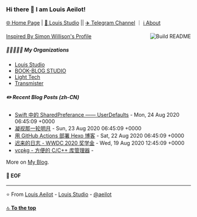 ### Hi there 👋 I am Louis Aeilot!
[🌐 Home Page](https://aeilot.github.io) | [🏢 Louis Studio](https://louis-studio.github.io) || [✈️ Telegram Channel](https://t.me/aeilot_post) ｜
 [ℹ️ About](https://aeilot.github.io/about)

<a href="https://github.com/simonw/simonw/actions"><img src="https://github.com/aeilot/aeilot/workflows/README-Build/badge.svg" align="right" alt="Build README"></a> <a href="https://simonwillison.net/2020/Jul/10/self-updating-profile-readme/">Inspired By Simon Willison's Profile</a>

##### 👩🏼‍🤝‍🧑🏻 My Organizations
<!-- org starts -->
* [Louis Studio](https://github.com/louis-studio)
* [BOOK-BLOG STUDIO](https://github.com/BOOK-BLOG)
* [Light Tech](https://github.com/thelighttech)
* [Transmister](https://github.com/transmister)

<!-- org ends -->

##### ✏️ Recent Blog Posts (zh-CN)
<!-- blog starts -->
* [Swift 中的 SharedPreferance —— UserDefaults](https://aeilot.github.io/2020/08/swift-userdefaults/) - Mon, 24 Aug 2020 06:45:09 +0000
* [凝视那一轮明月](https://aeilot.github.io/2020/08/stare-at-moon/) - Sun, 23 Aug 2020 06:45:09 +0000
* [用 GitHub Actions 部署 Hexo 博客](https://aeilot.github.io/2020/08/github-actions/) - Sat, 22 Aug 2020 06:45:09 +0000
* [迟来的日志 - WWDC 2020 奖学金](https://aeilot.github.io/2020/08/wwdc2020/) - Wed, 19 Aug 2020 12:45:09 +0000
* [vcpkg - 方便的 C/C++ 库管理器](https://aeilot.github.io/2020/08/vcpkg/) - 
<!-- blog ends -->

More on [My Blog](https://aeilot.github.io/blog).

#### 💾 EOF

---
⭐️ From [Louis Aeilot](https://github.com/aeilot) - [Louis Studio](https://louis-studio.github.io/) - [@aeilot](https://twitter.com/aeilot)

[🔝 **To the top**](#)
